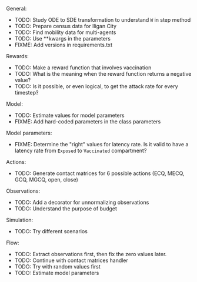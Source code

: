 General:<br>
- TODO: Study ODE to SDE transformation to understand `W` in step method<br>
- TODO: Prepare census data for Iligan City
- TODO: Find mobility data for multi-agents
- TODO: Use **kwargs in the parameters
- FIXME: Add versions in requirements.txt

Rewards:<br>
- TODO: Make a reward function that involves vaccination<br>
- TODO: What is the meaning when the reward function returns a negative value?<br>
- TODO: Is it possible, or even logical, to get the attack rate for every timestep?<br>

Model:<br>
- TODO: Estimate values for model parameters<br>
- FIXME: Add hard-coded parameters in the class parameters

Model parameters:<br>
- FIXME: Determine the "right" values for latency rate. Is it valid to have a latency rate from `Exposed` to `Vaccinated` compartment?

Actions:<br>
- TODO: Generate contact matrices for 6 possible actions (ECQ, MECQ, GCQ, MGCQ, open, close)

Observations:<br>
- TODO: Add a decorator for unnormalizing observations
- TODO: Understand the purpose of budget

Simulation:<br>
- TODO: Try different scenarios

Flow:<br>
- TODO: Extract observations first, then fix the zero values later.
- TODO: Continue with contact matrices handler
- TODO: Try with random values first
- TODO: Estimate model parameters

